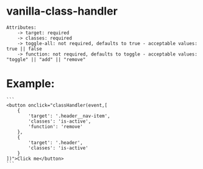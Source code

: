 # vanilla-class-handler

    Attributes:
        -> target: required
        -> classes: required
        -> toggle-all: not required, defaults to true - acceptable values: true || false
        -> function: not required, defaults to toggle - acceptable values: "toggle" || "add" || "remove"
    
   # Example:
    
    ```
    <button onclick="classHandler(event,[
        {            
            'target': '.header__nav-item',
            'classes': 'is-active',
            'function': 'remove'        
        },        
        {            
            'target': '.header',
            'classes': 'is-active'
        }    
    ])">Click me</button>
    ```
